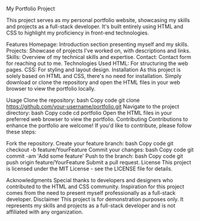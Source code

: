 My Portfolio Project

This project serves as my personal portfolio website, showcasing my skills and projects as a full-stack developer. It's built entirely using HTML and CSS to highlight my proficiency in front-end technologies.

Features
Homepage: Introduction section presenting myself and my skills.
Projects: Showcase of projects I've worked on, with descriptions and links.
Skills: Overview of my technical skills and expertise.
Contact: Contact form for reaching out to me.
Technologies Used
HTML: For structuring the web pages.
CSS: For styling and layout design.
Installation
As this project is solely based on HTML and CSS, there's no need for installation. Simply download or clone the repository and open the HTML files in your web browser to view the portfolio locally.

Usage
Clone the repository:
bash
Copy code
git clone https://github.com/your-username/portfolio.git
Navigate to the project directory:
bash
Copy code
cd portfolio
Open the HTML files in your preferred web browser to view the portfolio.
Contributing
Contributions to enhance the portfolio are welcome! If you'd like to contribute, please follow these steps:

Fork the repository.
Create your feature branch:
bash
Copy code
git checkout -b feature/YourFeature
Commit your changes:
bash
Copy code
git commit -am 'Add some feature'
Push to the branch:
bash
Copy code
git push origin feature/YourFeature
Submit a pull request.
License
This project is licensed under the MIT License - see the LICENSE file for details.

Acknowledgments
Special thanks to developers and designers who contributed to the HTML and CSS community.
Inspiration for this project comes from the need to present myself professionally as a full-stack developer.
Disclaimer
This project is for demonstration purposes only. It represents my skills and projects as a full-stack developer and is not affiliated with any organization.

